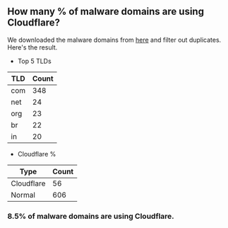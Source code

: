 ## How many % of malware domains are using Cloudflare?


We downloaded the malware domains from [here](https://urlhaus.abuse.ch) and filter out duplicates.
Here's the result.


[//]: # (start replacement)


- Top 5 TLDs

| TLD | Count |
| --- | --- |
| com | 348 |
| net | 24 |
| org | 23 |
| br | 22 |
| in | 20 |


- Cloudflare %

| Type | Count |
| --- | --- |
| Cloudflare | 56 |
| Normal | 606 |


### 8.5% of malware domains are using Cloudflare.